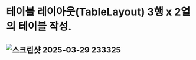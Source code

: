 # 테이블 레이아웃(TableLayout) 3행 x 2열의 테이블 작성.

## ![스크린샷 2025-03-29 233325](https://github.com/user-attachments/assets/1618dd9b-8f06-4797-b212-e2034adf4a36)

